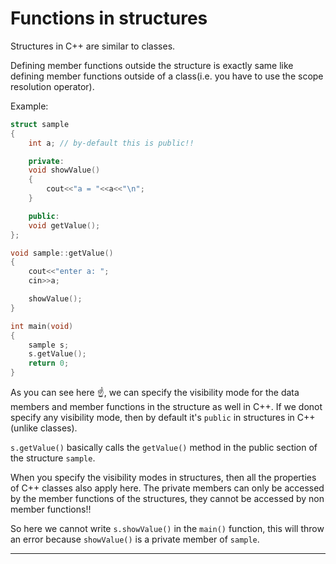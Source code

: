 # Functions in structures

Structures in C++ are similar to classes.

Defining member functions outside the structure is exactly same like defining member functions outside of a class(i.e. you have to use the scope resolution operator).

Example:

```c++
struct sample
{
	int a; // by-default this is public!!

	private:
	void showValue()
	{
		cout<<"a = "<<a<<"\n";
	}

	public:
	void getValue();
};

void sample::getValue()
{
	cout<<"enter a: ";
	cin>>a;

	showValue();
}

int main(void)
{
	sample s;
	s.getValue();
	return 0;
}
```

As you can see here :point_up:, we can specify the visibility mode for the data members and member functions in the structure as well in C++. If we donot specify any visibility mode, then by default it's `public` in structures in C++(unlike classes).

`s.getValue()` basically calls the `getValue()` method in the public section of the structure `sample`.

When you specify the visibility modes in structures, then all the properties of C++ classes also apply here. The private members can only be accessed by the member functions of the structures, they cannot be accessed by non member functions!!

So here we cannot write `s.showValue()` in the `main()` function, this will throw an error because `showValue()` is a private member of `sample`.

---
